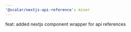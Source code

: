 ```yaml
---
'@scalar/nextjs-api-reference': minor
---
```


feat: added nextjs component wrapper for api references

